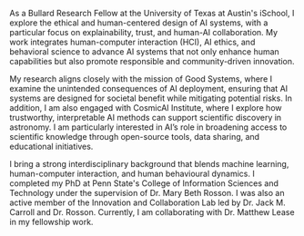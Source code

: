 As a Bullard Research Fellow at the University of Texas at Austin's iSchool, I explore the ethical and human-centered design of AI systems, with a particular focus on explainability, trust, and human-AI collaboration. My work integrates human-computer interaction (HCI), AI ethics, and behavioral science to advance AI systems that not only enhance human capabilities but also promote responsible and community-driven innovation.

My research aligns closely with the mission of Good Systems, where I examine the unintended consequences of AI deployment, ensuring that AI systems are designed for societal benefit while mitigating potential risks. In addition, I am also engaged with CosmicAI Institute, where I explore how trustworthy, interpretable AI methods can support scientific discovery in astronomy. I am particularly interested in AI’s role in broadening access to scientific knowledge through open-source tools, data sharing, and educational initiatives.

I bring a strong interdisciplinary background that blends machine learning, human-computer interaction, and human behavioural dynamics. I completed my PhD at Penn State's College of Information Sciences and Technology under the supervision of Dr. Mary Beth Rosson. I was also an active member of the Innovation and Collaboration Lab led by Dr. Jack M. Carroll and Dr. Rosson. Currently, I am collaborating with Dr. Matthew Lease in my fellowship work.
